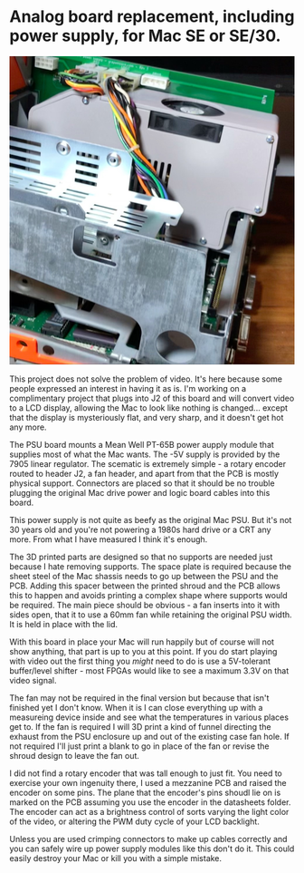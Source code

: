 # Analog board replacement, including power supply, for Mac SE or SE/30.

![Unlit](images/analog_board.JPEG)

This project does not solve the problem of video. It's here because some people expressed an interest in having it as is. I'm working on a complimentary project that plugs into J2 of this board and will convert video to a LCD display, allowing the Mac to look like nothing is changed... except that the display is mysteriously flat, and very sharp, and it doesn't get hot any more.

The PSU board mounts a Mean Well PT-65B power aupply module that supplies most of what the Mac wants. The -5V supply is provided by the 7905 linear regulator. The scematic is extremely simple - a rotary encoder routed to header J2, a fan header, and apart from that the PCB is mostly physical support. Connectors are placed so that it should be no trouble plugging the original Mac drive power and logic board cables into this board.

This power supply is not quite as beefy as the original Mac PSU. But it's not 30 years old and you're not powering a 1980s hard drive or a CRT any more. From what I have measured I think it's enough.

The 3D printed parts are designed so that no supports are needed just because I hate removing supports. The space plate is required because the sheet steel of the Mac shassis needs to go up between the PSU and the PCB. Adding this spacer between the printed shroud and the PCB allows this to happen and avoids printing a complex shape where supports would be required. The main piece should be obvious - a fan inserts into it with sides open, that it to use a 60mm fan while retaining the original PSU width. It is held in place with the lid.

With this board in place your Mac will run happily but of course will not show anything, that part is up to you at this point. If you do start playing with video out the first thing you _might_ need to do is use a 5V-tolerant buffer/level shifter - most FPGAs would like to see a maximum 3.3V on that video signal.

The fan may not be required in the final version but because that isn't finished yet I don't know. When it is I can close everything up with a measureing device inside and see what the temperatures in various places get to. If the fan is required I will 3D print a kind of funnel directing the exhaust from the PSU enclosure up and out of the existing case fan hole. If not required I'll just print a blank to go in place of the fan or revise the shroud design to leave the fan out.

I did not find a rotary encoder that was tall enough to just fit. You need to exercise your own ingenuity there, I used a mezzanine PCB and raised the encoder on some pins. The plane that the encoder's pins shoudl lie on is marked on the PCB assuming you use the encoder in the datasheets folder. The encoder can act as a brightness control of sorts varying the light color of the video, or altering the PWM duty cycle of your LCD backlight. 

Unless you are used crimping connectors to make up cables correctly and you can safely wire up power supply modules like this don't do it. This could easily destroy your Mac or kill you with a simple mistake.